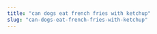 ```yaml
---
title: "can dogs eat french fries with ketchup"
slug: "can-dogs-eat-french-fries-with-ketchup"
---
```


